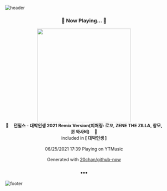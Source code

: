 ![header](https://capsule-render.vercel.app/api?type=wave&height=170&section=header&text=Hi.%20I'm%20SHIFT&fontColor=090707&fontAlignX=45&fontAlignY=65&fontSize=100)

<h3 align="center">🎵 Now Playing... 🎵</h3>
<p align="center">
  <a href="https://music.youtube.com/watch?v=ZjkbSYonnG4">
    <img width="300" src="https://lh3.googleusercontent.com/Uc0eZdboxZHO43pxRhaadNSL2Hgkx9KxDHPzXWaXuHBK-uq9ishb2lLYqDf0ZejlddmJOlM5IqWOz2u2">
  </a>
  <br>
  🎵&nbsp&nbsp&nbsp <b>던밀스 - 대박인생 2021 Remix Version(피처링: 로꼬, ZENE THE ZILLA, 창모, 퀸 와사비)</b> &nbsp&nbsp&nbsp🎵
  <br>
  included in <b>[ 대박인생 ]</b>
  
  <br />
  <br />
  06/25/2021 17:39 Playing on YTMusic
  <br />
  <br />
  Generated with <a href="https://github.com/20chan/github-now">20chan/github-now</a>
</p>

<h3 align="center">•••</h3>

![footer](https://capsule-render.vercel.app/api?type=wave&height=150&section=footer)
